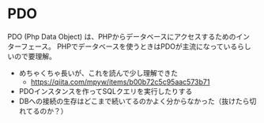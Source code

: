 # PDO

PDO (Php Data Object) は、PHPからデータベースにアクセスするためのインターフェース。
PHPでデータベースを使うときはPDOが主流になっているらしいので要理解。

* めちゃくちゃ長いが、これを読んで少し理解できた
  * https://qiita.com/mpyw/items/b00b72c5c95aac573b71
* PDOインスタンスを作ってSQLクエリを実行したりする
* DBへの接続の生存はどこまで続いてるのかよく分からなかった（抜けたら切れてるのか？）
